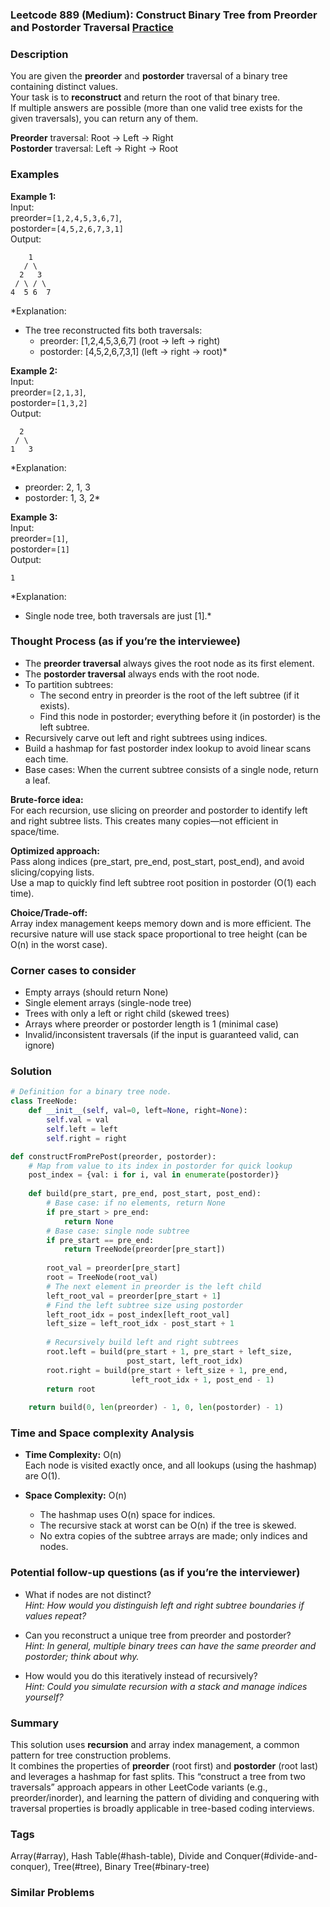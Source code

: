 ### Leetcode 889 (Medium): Construct Binary Tree from Preorder and Postorder Traversal [Practice](https://leetcode.com/problems/construct-binary-tree-from-preorder-and-postorder-traversal)

### Description  
You are given the **preorder** and **postorder** traversal of a binary tree containing distinct values.  
Your task is to **reconstruct** and return the root of that binary tree.  
If multiple answers are possible (more than one valid tree exists for the given traversals), you can return any of them.

**Preorder** traversal: Root → Left → Right  
**Postorder** traversal: Left → Right → Root

### Examples  

**Example 1:**  
Input:  
preorder=`[1,2,4,5,3,6,7]`,  
postorder=`[4,5,2,6,7,3,1]`  
Output:  
``` 
    1
   / \
  2   3
 / \ / \
4  5 6  7
```
*Explanation:  
- The tree reconstructed fits both traversals:
  - preorder: [1,2,4,5,3,6,7] (root → left → right)
  - postorder: [4,5,2,6,7,3,1] (left → right → root)*

**Example 2:**  
Input:  
preorder=`[2,1,3]`,  
postorder=`[1,3,2]`  
Output:  
```
  2
 / \
1   3
```
*Explanation:  
- preorder: 2, 1, 3  
- postorder: 1, 3, 2*

**Example 3:**  
Input:  
preorder=`[1]`,  
postorder=`[1]`  
Output:  
```
1
```
*Explanation:  
- Single node tree, both traversals are just [1].*


### Thought Process (as if you’re the interviewee)  

- The **preorder traversal** always gives the root node as its first element.
- The **postorder traversal** always ends with the root node.
- To partition subtrees:
  - The second entry in preorder is the root of the left subtree (if it exists).
  - Find this node in postorder; everything before it (in postorder) is the left subtree.
- Recursively carve out left and right subtrees using indices.
- Build a hashmap for fast postorder index lookup to avoid linear scans each time.
- Base cases: When the current subtree consists of a single node, return a leaf.

**Brute-force idea:**  
For each recursion, use slicing on preorder and postorder to identify left and right subtree lists. This creates many copies—not efficient in space/time.

**Optimized approach:**  
Pass along indices (pre_start, pre_end, post_start, post_end), and avoid slicing/copying lists.  
Use a map to quickly find left subtree root position in postorder (O(1) each time).

**Choice/Trade-off:**  
Array index management keeps memory down and is more efficient. The recursive nature will use stack space proportional to tree height (can be O(n) in the worst case).


### Corner cases to consider  
- Empty arrays (should return None)
- Single element arrays (single-node tree)
- Trees with only a left or right child (skewed trees)
- Arrays where preorder or postorder length is 1 (minimal case)
- Invalid/inconsistent traversals (if the input is guaranteed valid, can ignore)


### Solution

```python
# Definition for a binary tree node.
class TreeNode:
    def __init__(self, val=0, left=None, right=None):
        self.val = val
        self.left = left
        self.right = right

def constructFromPrePost(preorder, postorder):
    # Map from value to its index in postorder for quick lookup
    post_index = {val: i for i, val in enumerate(postorder)}
    
    def build(pre_start, pre_end, post_start, post_end):
        # Base case: if no elements, return None
        if pre_start > pre_end:
            return None
        # Base case: single node subtree
        if pre_start == pre_end:
            return TreeNode(preorder[pre_start])
        
        root_val = preorder[pre_start]
        root = TreeNode(root_val)
        # The next element in preorder is the left child
        left_root_val = preorder[pre_start + 1]
        # Find the left subtree size using postorder
        left_root_idx = post_index[left_root_val]
        left_size = left_root_idx - post_start + 1
        
        # Recursively build left and right subtrees
        root.left = build(pre_start + 1, pre_start + left_size,
                          post_start, left_root_idx)
        root.right = build(pre_start + left_size + 1, pre_end,
                           left_root_idx + 1, post_end - 1)
        return root
    
    return build(0, len(preorder) - 1, 0, len(postorder) - 1)
```

### Time and Space complexity Analysis  

- **Time Complexity:** O(n)  
  Each node is visited exactly once, and all lookups (using the hashmap) are O(1).

- **Space Complexity:** O(n)  
  - The hashmap uses O(n) space for indices.
  - The recursive stack at worst can be O(n) if the tree is skewed.
  - No extra copies of the subtree arrays are made; only indices and nodes.


### Potential follow-up questions (as if you’re the interviewer)  

- What if nodes are not distinct?  
  *Hint: How would you distinguish left and right subtree boundaries if values repeat?*

- Can you reconstruct a unique tree from preorder and postorder?  
  *Hint: In general, multiple binary trees can have the same preorder and postorder; think about why.*

- How would you do this iteratively instead of recursively?  
  *Hint: Could you simulate recursion with a stack and manage indices yourself?*


### Summary
This solution uses **recursion** and array index management, a common pattern for tree construction problems.  
It combines the properties of **preorder** (root first) and **postorder** (root last) and leverages a hashmap for fast splits. This “construct a tree from two traversals” approach appears in other LeetCode variants (e.g., preorder/inorder), and learning the pattern of dividing and conquering with traversal properties is broadly applicable in tree-based coding interviews.

### Tags
Array(#array), Hash Table(#hash-table), Divide and Conquer(#divide-and-conquer), Tree(#tree), Binary Tree(#binary-tree)

### Similar Problems
